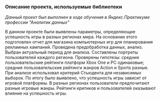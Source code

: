 ### Описание проекта, используемые библиотеки

*Данный проект был выполнен в ходе обучения в Яндекс.Практикуме профессии "Аналитик данных"*

В данном проекте были выявлены параметры, определяющие успешность игры в разных регионах мира. На основании этого подготовлен отчет для магазина компьютерных игр для планирования рекламных кампаний. Проведена предобработка данных, анализ. Выбран актуальный период для анализа. Составлены портреты пользователей каждого региона. Проверены гипотезы: средние пользовательские рейтинги платформ Xbox One и PC одинаковые; средние пользовательские рейтинги жанров Action и Sports разные. При анализе использовал критерий Стьюдента для независимых выборок.
По итогу было выявлено, что успешность игры зависит от игровой платформы. В разных регионах пользователи предпочитают разные игровые жанры. Рейтинги критиков и пользователей оказывают влияние на успешность игры.
